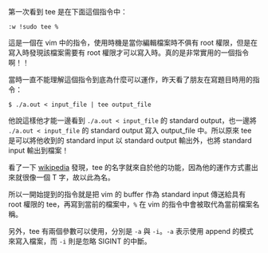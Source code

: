 <!--
[date]: 2013-04-17
[title]: tee 指令
[name]: tee-command
[tag]: CLI | 命令列介面, FreeBSD, Linux, OSX, Unix
[photo]: http://i.minus.com/jJbhTFvw543S7.jpg
-->

第一次看到 tee 是在下面這個指令中：

	:w !sudo tee %
	
這是一個在 vim 中的指令，使用時機是當你編輯檔案時不俱有 root 權限，但是在寫入時發現該檔案需要有 root 權限才可以寫入時。真的是非常實用的一個指令啊！！

當時一直不能理解這個指令到底為什麼可以運作，昨天看了朋友在寫題目時用的指令：

	$ ./a.out < input_file | tee output_file
	
他說這樣他才能一邊看到 `./a.out < input_file` 的 standard output，也一邊將 `./a.out < input_file` 的 standard output 寫入 output_file 中。所以原來 tee 是可以將他收到的 standard input 以 standard output 輸出外，也將 standard input 輸出到檔案！

看了一下 [wikipedia][1] 發現，tee 的名字就來自於他的功能，因為他的運作方式畫出來就很像一個 T 字，故以此為名。

所以一開始提到的指令就是把 vim 的 buffer 作為 standard input 傳送給具有 root 權限的 tee，再寫到當前的檔案中，`%` 在 vim 的指令中會被取代為當前檔案名稱。

另外，tee 有兩個參數可以使用，分別是 `-a` 與 `-i`。`-a` 表示使用 append 的模式來寫入檔案，而 `-i` 則是忽略 SIGINT 的中斷。

[1]: https://zh.wikipedia.org/wiki/Tee